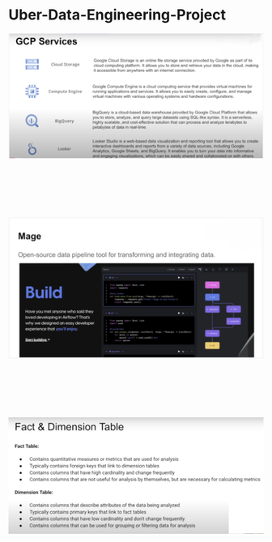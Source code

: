 # Uber-Data-Engineering-Project



![Image Description](./Charts/GCP_Services.png)

<br>
<br>
<br>
<br>
<br>

![Image Description](./Charts/Mage-Airflow-Similar.png)

<br>
<br>
<br>
<br>
<br>

![Image Description](./Charts/Fact&Dimension_Table.png)



